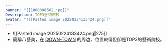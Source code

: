 ```yaml
---
banner: "[[1000008582.jpg]]"
Description: TOP3藝術院校
avatar: "![[Pasted image 20250224133424.png]]"
---
```

- ![[Pasted image 20250224133424.png|275]]
- 簡稱八藝美，在 [DOWN-TOWN](https://www.notion.so/aftercurve/DOWN-TOWN-19ad82df551680eda56dd7c6e2d2db38?pvs=24) 的周边，位置較偏但卻是TOP3的藝術院校。